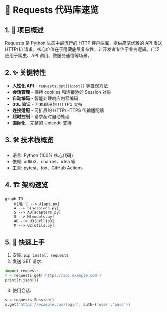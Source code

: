 # 🚀 Requests 代码库速览

## 1. 📌 项目概述
Requests 是 Python 生态中最流行的 HTTP 客户端库，提供简洁优雅的 API 发送 HTTP/1.1 请求。核心价值在于隐藏底层复杂性，让开发者专注于业务逻辑。广泛应用于爬虫、API 调用、微服务通信等场景。

## 2. ✨ 关键特性
- **人性化 API** - `requests.get()`/`post()` 等直观方法
- **会话管理** - 保持 cookies 和连接池的 Session 对象
- **自动编码** - 智能处理响应内容编码
- **SSL 验证** - 开箱即用的 HTTPS 支持
- **连接适配** - 可扩展的 HTTP/HTTPS 传输适配器
- **超时控制** - 请求超时自动处理
- **国际化** - 完整的 Unicode 支持

## 3. 🛠️ 技术栈概览
- 语言: Python (100% 核心代码)
- 依赖: urllib3、chardet、idna 等
- 工具: pytest、tox、GitHub Actions

## 4. 🏗️ 架构速览
```mermaid
graph TD
    U[用户] --> A[api.py]
    A --> S[sessions.py]
    S --> AD[adapters.py]
    S --> M[models.py]
    AD --> U3[urllib3]
    M --> U2[utils.py]
```

## 5. 🏃 快速上手
1. 安装: `pip install requests`
2. 发送 GET 请求:
```python
import requests
r = requests.get('https://api.example.com')
print(r.json())
```
3. 使用会话:
```python
s = requests.Session()
s.get('https://example.com/login', auth=('user','pass'))
```